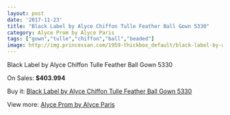 ```yaml
---
layout: post
date: '2017-11-23'
title: "Black Label by Alyce Chiffon Tulle Feather Ball Gown 5330"
category: Alyce Prom by Alyce Paris
tags: ["gown","tulle","chiffon","ball","beaded"]
image: http://img.princessan.com/1959-thickbox_default/black-label-by-alyce-chiffon-tulle-feather-ball-gown-5330.jpg
---
```

Black Label by Alyce Chiffon Tulle Feather Ball Gown 5330

On Sales: **$403.994**
<a href="https://www.princessan.com/en/alyce-prom-by-alyce-paris/879-black-label-by-alyce-chiffon-tulle-feather-ball-gown-5330.html"><amp-img layout="responsive" width="600" height="600" src="//img.princessan.com/1959-thickbox_default/black-label-by-alyce-chiffon-tulle-feather-ball-gown-5330.jpg" alt="Black Label by Alyce Chiffon Tulle Feather Ball Gown 5330 0" /></a>
<a href="https://www.princessan.com/en/alyce-prom-by-alyce-paris/879-black-label-by-alyce-chiffon-tulle-feather-ball-gown-5330.html"><amp-img layout="responsive" width="600" height="600" src="//img.princessan.com/1962-thickbox_default/black-label-by-alyce-chiffon-tulle-feather-ball-gown-5330.jpg" alt="Black Label by Alyce Chiffon Tulle Feather Ball Gown 5330 1" /></a>
<a href="https://www.princessan.com/en/alyce-prom-by-alyce-paris/879-black-label-by-alyce-chiffon-tulle-feather-ball-gown-5330.html"><amp-img layout="responsive" width="600" height="600" src="//img.princessan.com/1961-thickbox_default/black-label-by-alyce-chiffon-tulle-feather-ball-gown-5330.jpg" alt="Black Label by Alyce Chiffon Tulle Feather Ball Gown 5330 2" /></a>
<a href="https://www.princessan.com/en/alyce-prom-by-alyce-paris/879-black-label-by-alyce-chiffon-tulle-feather-ball-gown-5330.html"><amp-img layout="responsive" width="600" height="600" src="//img.princessan.com/1960-thickbox_default/black-label-by-alyce-chiffon-tulle-feather-ball-gown-5330.jpg" alt="Black Label by Alyce Chiffon Tulle Feather Ball Gown 5330 3" /></a>

Buy it: [Black Label by Alyce Chiffon Tulle Feather Ball Gown 5330](https://www.princessan.com/en/alyce-prom-by-alyce-paris/879-black-label-by-alyce-chiffon-tulle-feather-ball-gown-5330.html "Black Label by Alyce Chiffon Tulle Feather Ball Gown 5330")

View more: [Alyce Prom by Alyce Paris](https://www.princessan.com/en/8-alyce-prom-by-alyce-paris "Alyce Prom by Alyce Paris")